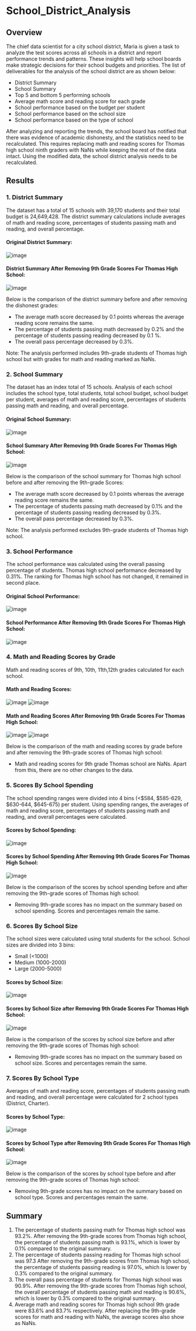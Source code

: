 # School_District_Analysis

## Overview
The chief data scientist for a city school district, Maria is given a task to analyze the test scores across all schools in a district and report performance trends and patterns. These insights will help school boards make strategic decisions for their school budgets and priorities. The list of deliverables for the analysis of the school district are as shown below:
- District Summary
- School Summary
- Top 5 and bottom 5 performing schools
- Average math score and reading score for each grade 
- School performance based on the budget per student
- School performance based on the school size
- School performance based on the type of school

After analyzing and reporting the trends, the school board has notified that there was evidence of academic dishonesty, and the statistics need to be recalculated. This requires replacing math and reading scores for Thomas high school ninth graders with NaNs while keeping the rest of the data intact. Using the modified data, the school district analysis needs to be recalculated. 

## Results
### 1.  District Summary
The dataset has a total of 15 schools with 39,170 students and their total budget is 24,649,428. The district summary calculations include averages of math and reading score, percentages of students passing math and reading, and overall percentage.  
####  Original District Summary:
![image](https://user-images.githubusercontent.com/76491891/111881208-d4df6d00-8985-11eb-8d4c-c8c3bbac0a6c.png)
#### District Summary After Removing 9th Grade Scores For Thomas High School:
![image](https://user-images.githubusercontent.com/76491891/111881227-eaed2d80-8985-11eb-8a69-51abbd7d464a.png)

Below is the comparison of the district summary before and after removing the dishonest grades:
- The average math score decreased by 0.1 points whereas the average reading score remains the same.
- The percentage of students passing math decreased by 0.2% and the percentage of students passing reading decreased by 0.1 %.
- The overall pass percentage decreased by 0.3%.

Note: The analysis performed includes 9th-grade students of Thomas high school but with grades for math and reading marked as NaNs.

### 2.  School Summary
The dataset has an index total of 15 schools. Analysis of each school includes the school type, total students, total school budget, school budget per student, averages of math and reading score, percentages of students passing math and reading, and overall percentage.  
####  Original School Summary:
![image](https://user-images.githubusercontent.com/76491891/111881311-415a6c00-8986-11eb-833a-00f0e5c1239b.png)
####  School Summary After Removing 9th Grade Scores For Thomas High School:
![image](https://user-images.githubusercontent.com/76491891/111881340-60f19480-8986-11eb-9550-81b0d0f39c0c.png)

Below is the comparison of the school summary for Thomas high school before and after removing the 9th-grade Scores:
- The average math score decreased by 0.1 points whereas the average reading score remains the same.
- The percentage of students passing math decreased by 0.1% and the percentage of students passing reading decreased by 0.3%.
- The overall pass percentage decreased by 0.3%.

Note: The analysis performed excludes 9th-grade students of Thomas high school.

### 3.  School Performance
The school performance was calculated using the overall passing percentage of students. Thomas high school performance decreased by 0.31%. The ranking for Thomas high school has not changed, it remained in second place.
####  Original School Performance:
![image](https://user-images.githubusercontent.com/76491891/111881389-9dbd8b80-8986-11eb-88a1-fbca6ffe4994.png)
#### School Performance After Removing 9th Grade Scores For Thomas High School:
![image](https://user-images.githubusercontent.com/76491891/111881421-b2018880-8986-11eb-83da-6278b52bba69.png)

### 4.  Math and Reading Scores by Grade
Math and reading scores of 9th, 10th, 11th,12th grades calculated for each school.
####  Math and Reading Scores:
![image](https://user-images.githubusercontent.com/76491891/111881475-e117fa00-8986-11eb-8255-927ff8451750.png)  ![image](https://user-images.githubusercontent.com/76491891/111881482-ebd28f00-8986-11eb-8554-d0bf761ed6d2.png)
####  Math and Reading Scores After Removing 9th Grade Scores For Thomas High School:
![image](https://user-images.githubusercontent.com/76491891/111881508-0dcc1180-8987-11eb-97e0-8fa23b2782e6.png)  ![image](https://user-images.githubusercontent.com/76491891/111881518-16bce300-8987-11eb-8bf6-cc390cd37ab6.png)

Below is the comparison of the math and reading scores by grade before and after removing the 9th-grade scores of Thomas high school:
- Math and reading scores for 9th grade Thomas school are NaNs. Apart from this, there are no other changes to the data.

### 5.  Scores By School Spending
The school spending ranges were divided into 4 bins (<$584, $585-629, $630-644, $645-675) per student. Using spending ranges, the averages of math and reading score, percentages of students passing math and reading, and overall percentages were calculated.
####  Scores by School Spending:
![image](https://user-images.githubusercontent.com/76491891/111881574-5aafe800-8987-11eb-9384-bb158bc25234.png)
####  Scores by School Spending After Removing 9th Grade Scores For Thomas High School:
![image](https://user-images.githubusercontent.com/76491891/111881590-70251200-8987-11eb-8db3-977371ef97d2.png)

Below is the comparison of the scores by school spending before and after removing the 9th-grade scores of Thomas high school:
- Removing 9th-grade scores has no impact on the summary based on school spending. Scores and percentages remain the same.

### 6.  Scores By School Size
The school sizes were calculated using total students for the school. School sizes are divided into 3 bins:
- Small (<1000)
- Medium (1000-2000)
- Large (2000-5000)
####  Scores by School Size:
![image](https://user-images.githubusercontent.com/76491891/111881619-a498ce00-8987-11eb-9e44-9e6f3dfb1b7e.png)
####  Scores by School Size after Removing 9th Grade Scores For Thomas High School:
![image](https://user-images.githubusercontent.com/76491891/111881629-b8dccb00-8987-11eb-9c31-b6333d8d1dd1.png)

Below is the comparison of the scores by school size before and after removing the 9th-grade scores of Thomas high school:
- Removing 9th-grade scores has no impact on the summary based on school size. Scores and percentages remain the same.

### 7.  Scores By School Type
Averages of math and reading score, percentages of students passing math and reading, and overall percentage were calculated for 2 school types (District, Charter).
####  Scores by School Type:
![image](https://user-images.githubusercontent.com/76491891/111881656-e88bd300-8987-11eb-9180-289be08ce675.png)
####  Scores by School Type after Removing 9th Grade Scores For Thomas High School:
![image](https://user-images.githubusercontent.com/76491891/111881669-fa6d7600-8987-11eb-998d-c2b09d46aee4.png)

Below is the comparison of the scores by school type before and after removing the 9th-grade scores of Thomas high school:
- Removing 9th-grade scores has no impact on the summary based on school type. Scores and percentages remain the same.

## Summary
1.	The percentage of students passing math for Thomas high school was 93.2%. After removing the 9th-grade scores from Thomas high school, the percentage of students passing math is 93.1%, which is lower by 0.1% compared to the original summary.
2.	The percentage of students passing reading for Thomas high school was 97.3 After removing the 9th-grade scores from Thomas high school, the percentage of students passing reading is 97.0%, which is lower by 0.3% compared to the original summary.
3.	The overall pass percentage of students for Thomas high school was 90.9%. After removing the 9th-grade scores from Thomas high school, the overall percentage of students passing math and reading is 90.6%, which is lower by 0.3% compared to the original summary.
4.	Average math and reading scores for Thomas high school 9th grade were 83.6% and 83.7% respectively. After replacing the 9th-grade scores for math and reading with NaNs, the average scores also show as NaNs. 
